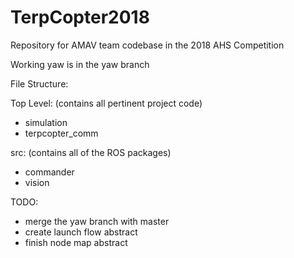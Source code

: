 # TerpCopter2018
Repository for AMAV team codebase in the 2018 AHS Competition

Working yaw is in the yaw branch 


File Structure:

Top Level: (contains all pertinent project code)
- simulation
- terpcopter_comm

src: (contains all of the ROS packages)
- commander
- vision


TODO:
- merge the yaw branch with master 
- create launch flow abstract
- finish node map abstract
